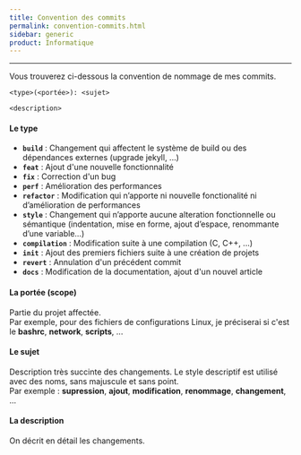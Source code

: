 ```yaml
---
title: Convention des commits
permalink: convention-commits.html
sidebar: generic
product: Informatique
---
```


----

Vous trouverez ci-dessous la convention de nommage de mes commits.


```
<type>(<portée>): <sujet>

<description>
```


#### **Le type**

* **```build```** : Changement qui affectent le système de build ou des dépendances externes (upgrade jekyll, ...)
* **```feat```** : Ajout d'une nouvelle fonctionnalité
* **```fix```** : Correction d'un bug
* **```perf```** : Amélioration des performances
* **```refactor```** : Modification qui n’apporte ni nouvelle fonctionalité ni d’amélioration de performances
* **```style```** : Changement qui n’apporte aucune alteration fonctionnelle ou sémantique (indentation, mise en forme, ajout d’espace, renommante d’une variable…)
* **```compilation```** : Modification suite à une compilation (C, C++, ...)
* **```init```** : Ajout des premiers fichiers suite à une création de projets
* **```revert```** : Annulation d'un précédent commit
* **```docs```** : Modification de la documentation, ajout d'un nouvel article

#### **La portée (scope)**

Partie du projet affectée.  
Par exemple, pour des fichiers de configurations Linux, je préciserai si c'est le **bashrc**, **network**, **scripts**, ...

#### **Le sujet**

Description très succinte des changements.
Le style descriptif est utilisé avec des noms, sans majuscule et sans point.  
Par exemple : **supression**, **ajout**, **modification**, **renommage**, **changement**, ...

#### **La description**

On décrit en détail les changements.